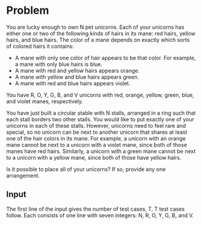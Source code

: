 # Problem

You are lucky enough to own N pet unicorns. Each of your unicorns has either one or two of the following kinds of hairs in its mane: red hairs, yellow hairs, and blue hairs. The color of a mane depends on exactly which sorts of colored hairs it contains:

- A mane with only one color of hair appears to be that color. For example, a mane with only blue hairs is blue.
- A mane with red and yellow hairs appears orange.
- A mane with yellow and blue hairs appears green.
- A mane with red and blue hairs appears violet.

You have R, O, Y, G, B, and V unicorns with red, orange, yellow, green, blue, and violet manes, respectively.

You have just built a circular stable with N stalls, arranged in a ring such that each stall borders two other stalls. You would like to put exactly one of your unicorns in each of these stalls. However, unicorns need to feel rare and special, so no unicorn can be next to another unicorn that shares at least one of the hair colors in its mane. For example, a unicorn with an orange mane cannot be next to a unicorn with a violet mane, since both of those manes have red hairs. Similarly, a unicorn with a green mane cannot be next to a unicorn with a yellow mane, since both of those have yellow hairs.

Is it possible to place all of your unicorns? If so, provide any one arrangement.

## Input

The first line of the input gives the number of test cases, T. T test cases follow. Each consists of one line with seven integers: N, R, O, Y, G, B, and V.
